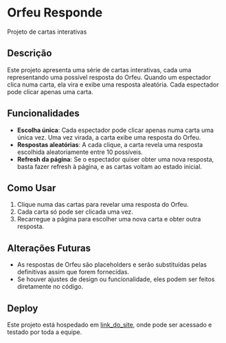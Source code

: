 # Orfeu Responde

Projeto de cartas interativas 

## Descrição

Este projeto apresenta uma série de cartas interativas, cada uma representando uma possível resposta do Orfeu. Quando um espectador clica  numa carta, ela vira e exibe uma resposta aleatória. Cada espectador pode clicar  apenas uma carta.

## Funcionalidades

- **Escolha única**: Cada espectador pode clicar apenas numa carta uma única vez. Uma vez virada, a carta exibe uma resposta do Orfeu.
- **Respostas aleatórias**: A cada clique, a carta revela uma resposta escolhida aleatoriamente entre 10 possíveis.
- **Refresh da página**: Se o espectador quiser obter uma nova resposta, basta fazer refresh à página, e as cartas voltam ao estado inicial.

## Como Usar

1. Clique  numa das cartas para revelar uma resposta do Orfeu.
2. Cada carta só pode ser clicada uma vez.
3. Recarregue a página para escolher uma nova carta e obter outra resposta.

## Alterações Futuras

- As respostas de Orfeu são placeholders e serão substituídas pelas definitivas assim que forem fornecidas.
- Se houver ajustes de design ou funcionalidade, eles podem ser feitos diretamente no código.

## Deploy

Este projeto está hospedado em [link_do_site](https://exemplo.com), onde pode ser acessado e testado por toda a equipe.

